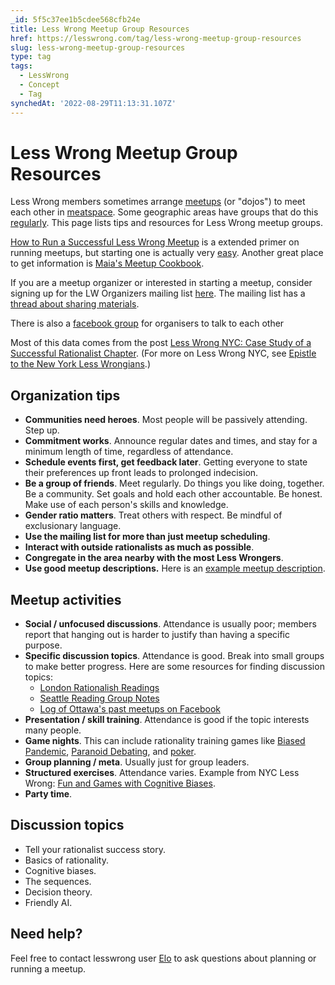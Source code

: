 ```yaml
---
_id: 5f5c37ee1b5cdee568cfb24e
title: Less Wrong Meetup Group Resources
href: https://lesswrong.com/tag/less-wrong-meetup-group-resources
slug: less-wrong-meetup-group-resources
type: tag
tags:
  - LessWrong
  - Concept
  - Tag
synchedAt: '2022-08-29T11:13:31.107Z'
---
```

# Less Wrong Meetup Group Resources

Less Wrong members sometimes arrange [meetups](http://lesswrong.com/tag/meetup/?sort=new) (or "dojos") to meet each other in [meatspace](http://www.urbandictionary.com/define.php?term=meatspace). Some geographic areas have groups that do this [regularly](http://wiki.lesswrong.com/wiki/Less_Wrong_meetup_groups). This page lists tips and resources for Less Wrong meetup groups.

[How to Run a Successful Less Wrong Meetup](http://lesswrong.com/lw/crs/how_to_run_a_successful_less_wrong_meetup/) is a extended primer on running meetups, but starting one is actually very [easy](http://lesswrong.com/lw/43s/starting_a_lw_meetup_is_easy). Another great place to get information is [Maia's Meetup Cookbook](https://tigrennatenn.neocities.org/meetup_cookbook.html).

If you are a meetup organizer or interested in starting a meetup, consider signing up for the LW Organizers mailing list [here](http://groups.google.com/group/lw-organizers). The mailing list has a [thread about sharing materials](https://groups.google.com/d/topic/lw-organizers/gdgCVHqvjjE/discussion).

There is also a [facebook group](https://www.facebook.com/groups/LesswrongOrganizers/) for organisers to talk to each other

Most of this data comes from the post [Less Wrong NYC: Case Study of a Successful Rationalist Chapter](http://lesswrong.com/lw/4ul/less_wrong_nyc_case_study_of_a_successful/). (For more on Less Wrong NYC, see [Epistle to the New York Less Wrongians](http://lesswrong.com/lw/5c0/epistle_to_the_new_york_less_wrongians/).)

## Organization tips

- **Communities need heroes**. Most people will be passively attending. Step up.
- **Commitment works**. Announce regular dates and times, and stay for a minimum length of time, regardless of attendance.
- **Schedule events first, get feedback later**. Getting everyone to state their preferences up front leads to prolonged indecision.
- **Be a group of friends**. Meet regularly. Do things you like doing, together. Be a community. Set goals and hold each other accountable. Be honest. Make use of each person's skills and knowledge.
- **Gender ratio matters**. Treat others with respect. Be mindful of exclusionary language.
- **Use the mailing list for more than just meetup scheduling**.
- **Interact with outside rationalists as much as possible**.
- **Congregate in the area nearby with the most Less Wrongers**.
- **Use good meetup descriptions.** Here is an [example meetup description](https://www.lesswrong.com/posts/Y3KCuqJSbpGs62Hvp/example-meetup-description).

## Meetup activities

- **Social / unfocused discussions**. Attendance is usually poor; members report that hanging out is harder to justify than having a specific purpose.
- **Specific discussion topics**. Attendance is good. Break into small groups to make better progress. Here are some resources for finding discussion topics:
    - [London Rationalish Readings](https://sackeyjason.github.io/london-rationalish-readings/)
    - [Seattle Reading Group Notes](https://palegreendot.net/)
    - [Log of Ottawa's past meetups on Facebook](https://www.facebook.com/groups/rationalottawa/files/docs)
- **Presentation / skill training**. Attendance is good if the topic interests many people.
- **Game nights**. This can include rationality training games like [Biased Pandemic](http://lesswrong.com/lw/ar2/biased_pandemic/), [Paranoid Debating](http://wiki.lesswrong.com/wiki/Paranoid_debating), and [poker](http://lesswrong.com/lw/4yk/verifying_rationality_via_rationalpokercom/).
- **Group planning / meta**. Usually just for group leaders.
- **Structured exercises**. Attendance varies. Example from NYC Less Wrong: [Fun and Games with Cognitive Biases](http://lesswrong.com/lw/4fp/fun_and_games_with_cognitive_biases/).
- **Party time**.

## Discussion topics

- Tell your rationalist success story.
- Basics of rationality.
- Cognitive biases.
- The sequences.
- Decision theory.
- Friendly AI.

## Need help?

Feel free to contact lesswrong user [Elo](http://lesswrong.com/user/Elo) to ask questions about planning or running a meetup.